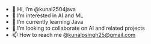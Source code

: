 - 👋 Hi, I’m @kunal2504java
- 👀 I’m interested in AI and ML
- 🌱 I’m currently learning Java
- 💞️ I’m looking to collaborate on AI and related projects
- 📫 How to reach me @kunalpsingh25@gmail.com

<!---
kunal2504java/kunal2504java is a ✨ special ✨ repository because its `README.md` (this file) appears on your GitHub profile.
You can click the Preview link to take a look at your changes.
--->
